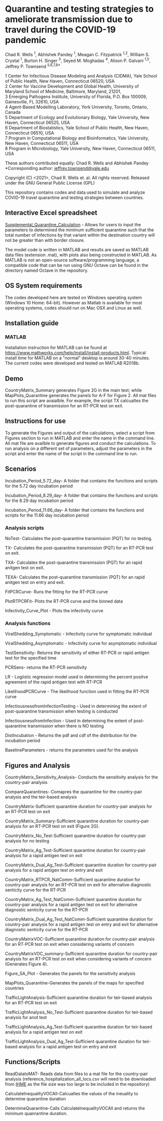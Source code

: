 # Quarantine and testing strategies to ameliorate transmission due to travel during the COVID-19 pandemic
Chad R. Wells <sup>1</sup>, Abhishek Pandey <sup>1</sup>, Meagan C. Fitzpatrick <sup>1,2</sup>, William S. Crystal <sup>1</sup>, Burton H. Singer <sup>3</sup>, Seyed M. Moghadas <sup>4</sup>, Alison P. Galvani <sup>1,5</sup>, Jeffrey P. Townsend <sup>5,6,7,8*</sup>


1 Center for Infectious Disease Modeling and Analysis (CIDMA), Yale School of Public Health, New Haven, Connecticut 06520, USA <br /> 
2 Center for Vaccine Development and Global Health, University of Maryland School of Medicine, Baltimore, Maryland, 21201, <br /> 
3 Emerging Pathogens Institute, University of Florida, P.O. Box 100009, Gainesville, FL 32610, USA <br /> 
4 Agent-Based Modelling Laboratory, York University, Toronto, Ontario, Canada <br /> 
5 Department of Ecology and Evolutionary Biology, Yale University, New Haven, Connecticut 06525, USA <br />
6 Department of Biostatistics, Yale School of Public Health, New Haven, Connecticut 06510, USA <br /> 
7 Program in Computational Biology and Bioinformatics, Yale University, New Haven, Connecticut 06511, USA <br /> 
8 Program in Microbiology, Yale University, New Haven, Connecticut 06511, USA <br /> 

These authors contributed equally: Chad R. Wells and Abhishek Pandey<br /> 
*Corresponding author: jeffrey.townsend@yale.edu

Copyright (C) <2021>, Chad R. Wells et. al. All rights reserved. Released under the GNU General Public License (GPL)

This repository contains codes and data used to simulate and analyze COVID-19 travel quarantine and testing strategies between countries.

## Interactive Excel spreadsheet
[Supplemental_Quarantine_Calculation](https://github.com/WellsRC/Quarantine-and-testing-to-ameliorate-transmission-due-to-travel-during-COVID-19-pandemic/blob/main/Supplemental_Quarantine_Calculation.xlsx) - Allows for users to input the parameters to determined the minimum sufficient quarantine such that the total number of infections by that variant within the destination country will not be greater than with border closure.

The model code is written in MATLAB and results are saved as MATLAB data files (extension .mat), with plots also being constructed in MATLAB. As MATLAB is not an open-source software/programming language, a compatible code that can be run using GNU Octave can be found in the directory named Octave in the repository.

## OS System requirements
The codes developed here are tested on Windows operating system (Windows 10 Home: 64-bit). However as Matlab is available for most operating systems, codes should run on Mac OSX and Linux as well.

## Installation guide
### MATLAB
Installation instruction for MATLAB can be found at https://www.mathworks.com/help/install/install-products.html. Typical install time for MATLAB on a "normal" desktop is around 30-40 minutes. The current codes were developed and tested on MATLAB R2018b.

## Demo
CountryMatrix_Summary generates Figure 2G in the main text; while MapPlots_Quarantine generates the panels for A-F for Figure 2. All mat files to run this script are avaialble. For example, the script TX calcualtes the post-quarantine of transmission for an RT-PCR test on exit.
## Instructions for use
To generate the Figures and output of the calculations, select a script from Figures section to run in MATLAB and enter the name in the command line. All mat file are availble to generate figures and conduct the calculations. To run analysis on a different set of parameters, adjust the parameters in the script and enter the name of the script in the command line to run.

## Scenarios
Incubation_Period_5.72_day- A folder that contains the functions and scripts for the 5.72 day incubation period

Incubation_Period_8.29_day- A folder that contains the functions and scripts for the 8.29 day incubation period

Incubation_Period_11.66_day- A folder that contains the functions and scripts for the 11.66 day incubation period
### Analysis scripts
NoTest- Calculates the post-quarantine transmission (PQT) for no testing.

TX- Calculates the post-quarantine transmission (PQT) for an RT-PCR test on exit.

TXA- Calculates the post-quarantine transmission (PQT) for an rapid anitgen test on exit.

TEXA- Calculates the post-quarantine transmission (PQT) for an rapid anitgen test on entry and exit.

FitPCRCurve- Runs the fitting for the RT-PCR curve

PlotRTPCRFit- Plots the RT-PCR curve and the binned data

Infectivity_Curve_Plot - Plots the infectivity curve

### Analysis functions
ViralShedding_Symptomatic - Infectivity curve for symptomatic individual

ViralShedding_Asymptomatic - Infectivity curve for asymptomatic individual

TestSensitivity- Returns the sensitivity of either RT-PCR or rapid antigen test for the specified time

PCRSens- returns the RT-PCR sensitivity

LR - Logiistic regression model used in determining the percent positve agreement of the rapid antigen test with RT-PCR

LikelihoodPCRCurve - The likelihood function used in fitting the RT-PCR curve

InfectiousnessfromInfectionTesting - Used in determining the extent of post-quarantine transmission when testing is conducted

InfectiousnessfromInfection - Used in determining the extent of post-quarantine transmission when there is NO testing

DistIncubation - Returns the pdf and cdf of the distribution for the incubation period

BaselineParameters - returns the parameters used for the analysis

## Figures and Analysis
CountryMatrix_Sensitivity_Analysis- Conducts the sensitivity analysis for the country-pair analysis

CompareQuarantines- Comapres the quarantine for the country-pair analysis and the teir-based analysis

CountryMatrix-Sufficient quarantine duration for country-pair analysis for an RT-PCR test on exit

CountryMatrix_Summary-Sufficient quarantine duration for country-pair analysis for an RT-PCR test on exit (Figure 2G).

CountryMatrix_No_Test-Sufficient quarantine duration for country-pair analysis for no testing

CountryMatrix_Ag_Test-Sufficient quarantine duration for country-pair analysis for a rapid antigen test on exit

CountryMatrix_Dual_Ag_Test-Sufficient quarantine duration for country-pair analysis for a rapid antigen test on entry and exit

CountryMatrix_RTPCR_NatComm-Sufficient quarantine duration for country-pair analysis for an RT-PCR test on exit for alternative diagnostic senticity curve for the RT-PCR

CountryMatrix_Ag_Test_NatComm-Sufficient quarantine duration for country-pair analysis for a rapid antigen test on exit for alternative diagnostic senticity curve for the RT-PCR

CountryMatrix_Dual_Ag_Test_NatComm-Sufficient quarantine duration for country-pair analysis for a rapid antigen test on entry and exit for alternative diagnostic senticity curve for the RT-PCR

CountryMatrixVOC-Sufficient quarantine duration for country-pair analysis for an RT-PCR test on exit when considering variants of concern

CountryMatrixVOC_summary-Sufficient quarantine duration for country-pair analysis for an RT-PCR test on exit when considering variants of concern (Generates Figure 4).

Figure_SA_Plot - Generates the panels for the sensitivity analysis

MapPlots_Quarantine-Generates the panels of the maps for specified countries

TrafficLightAnalysis-Sufficient quarantine duration for teir-based analysis for an RT-PCR test on exit

TrafficLightAnalysis_No_Test-Sufficient quarantine duration for teir-based analysis for anot test

TrafficLightAnalysis_Ag_Test-Sufficient quarantine duration for teir-based analysis for a rapid antigen test on exit

TrafficLightAnalysis_Dual_Ag_Test-Sufficient quarantine duration for teir-based analysis for a rapid antigen test on entry and exit

## Functions/Scripts
ReadDatatoMAT- Reads data from files to a mat file for the country-pair analysis (reference_hospitalization_all_locs.csv will need to be downloaded from [IHME](http://www.healthdata.org/covid/data-downloads) as the file size was too large to be included in the repository)

CalculateInequalityVOCAll-Calcualtes the values of the ineuality to determine quarantine duration

DetermineQuarantine-Calls CalculateInequalityVOCAll and returns the minimum quanrantine duration.
